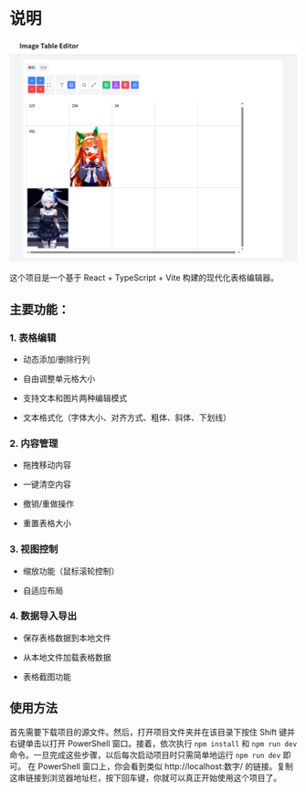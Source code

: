 # 说明

![](https://raw.githubusercontent.com/TianYueDIO/Blogimage123/main/PixPin_2024-12-08_23-19-28.png)

这个项目是一个基于 React + TypeScript + Vite 构建的现代化表格编辑器。

## 主要功能：
### 1. 表格编辑

  - 动态添加/删除行列

- 自由调整单元格大小

- 支持文本和图片两种编辑模式

- 文本格式化（字体大小、对齐方式、粗体、斜体、下划线）

### 2. 内容管理
  
- 拖拽移动内容

- 一键清空内容

- 撤销/重做操作

- 重置表格大小

### 3. 视图控制
  
- 缩放功能（鼠标滚轮控制）

- 自适应布局

### 4. 数据导入导出
  
- 保存表格数据到本地文件

- 从本地文件加载表格数据

- 表格截图功能

## 使用方法
首先需要下载项目的源文件。然后，打开项目文件夹并在该目录下按住 Shift 键并右键单击以打开 PowerShell 窗口。接着，依次执行 `npm install` 和 `npm run dev` 命令。一旦完成这些步骤，以后每次启动项目时只需简单地运行 `npm run dev` 即可。
在 PowerShell 窗口上，你会看到类似 http://localhost:数字/ 的链接。复制这串链接到浏览器地址栏，按下回车键，你就可以真正开始使用这个项目了。
